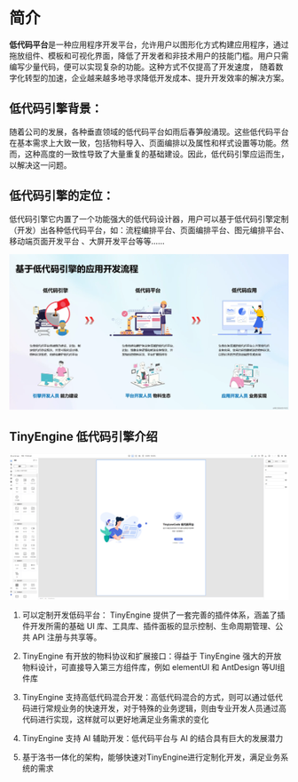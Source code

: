 # 简介

<b>低代码平台</b>是一种应用程序开发平台，允许用户以图形化方式构建应用程序，通过拖放组件、模板和可视化界面，降低了开发者和非技术用户的技能门槛。用户只需编写少量代码，便可以实现复杂的功能。这种方式不仅提高了开发速度，
随着数字化转型的加速，企业越来越多地寻求降低开发成本、提升开发效率的解决方案。

## 低代码引擎背景：

随着公司的发展，各种垂直领域的低代码平台如雨后春笋般涌现。这些低代码平台在基本需求上大致一致，包括物料导入、页面编排以及属性和样式设置等功能。然而，这种高度的一致性导致了大量重复的基础建设。因此，低代码引擎应运而生，以解决这一问题。

## 低代码引擎的定位：

低代码引擎它内置了一个功能强大的低代码设计器，用户可以基于低代码引擎定制（开发）出各种低代码平台，如：流程编排平台、页面编排平台、图元编排平台、移动端页面开发平台
、大屏开发平台等等......

![](./imgs/tinyengine.png "创建应用")

## TinyEngine 低代码引擎介绍

![](./imgs/firstPage.png "创建应用")

1. 可以定制开发低码平台： TinyEngine 提供了一套完善的插件体系，涵盖了插件开发所需的基础 UI 库、工具库、插件面板的显示控制、生命周期管理、公共 API 注册与共享等。

2. TinyEngine 有开放的物料协议和扩展接口：得益于 TinyEngine 强大的开放物料设计，可直接导入第三方组件库，例如 elementUI 和 AntDesign 等UI组件库

3. TinyEngine 支持高低代码混合开发：高低代码混合的方式，则可以通过低代码进行常规业务的快速开发，对于特殊的业务逻辑，则由专业开发人员通过高代码进行实现，这样就可以更好地满足业务需求的变化

4. TinyEngine 支持 AI 辅助开发：低代码平台与 AI 的结合具有巨大的发展潜力

5. 基于洛书一体化的架构，能够快速对TinyEngine进行定制化开发，满足业务系统的需求








